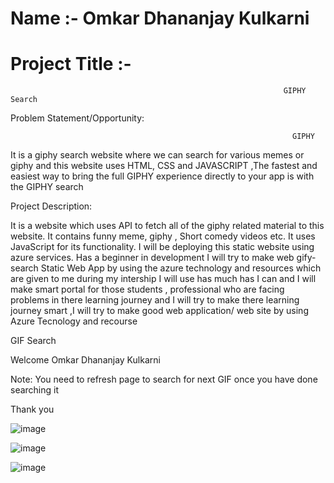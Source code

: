 # Name :- Omkar Dhananjay Kulkarni

# Project Title :- 
                                                                 GIPHY Search 

Problem Statement/Opportunity:

                                                                   GIPHY

It is a giphy search website where we can search for various memes or giphy and this website uses HTML, CSS and JAVASCRIPT ,The fastest and easiest way to bring the full GIPHY experience directly to your app is with the GIPHY search


Project Description:
 
 It is a website which uses API to fetch all of the giphy related material to this website. It contains funny meme, giphy , Short comedy videos etc. It uses JavaScript for its functionality. I will be deploying this static website using azure services. Has a beginner in development I will try to make web gify-search Static Web App by using the azure technology and resources which are given to me during my intership I will use has much has I can and I will make smart portal for those students , professional who are facing problems in there learning journey and I will try to make there learning journey smart ,I will try to make good web application/ web site by using Azure Tecnology and recourse


GIF Search

Welcome Omkar Dhananjay Kulkarni

Note: You need to refresh page to search for next GIF once you have done searching it



Thank you

![image](https://user-images.githubusercontent.com/89896505/153400919-58743864-0a6e-43db-bdc2-03ab427eacb8.png)


![image](https://user-images.githubusercontent.com/89896505/153400655-6eee0637-f082-4b3a-a107-5beb04b12deb.png)

![image](https://user-images.githubusercontent.com/89896505/153400769-3f49d416-290d-4779-be7a-023d120a3b6e.png)

